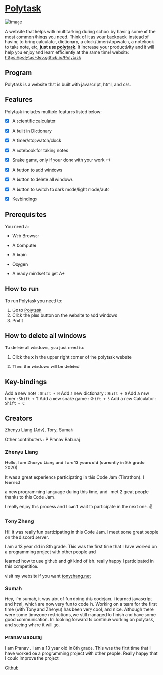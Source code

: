 
# [Polytask](https://polytaskdev.github.io/Polytask/)

![image](logo.png)

A website that helps with multitasking during school by having some of the most common things you need. Think of it as your backpack, instead of having to bring calculator, dictionary, a clock/timer/stopwatch, a notebook to take note, etc, **just use [polytask](https://polytaskdev.github.io/Polytask/)**. It increase your productivity and it will help you enjoy and learn efficiently at the same time! website: https://polytaskdev.github.io/Polytask

  
  

## Program

Polytask is a website that is built with javascript, html, and css.

  
  

## Features

Polytask includes multiple features listed below:
- [x] A scientific calculator
-  [x] A built in Dictionary
-  [x] A timer/stopwatch/clock
-  [x] A notebook for taking notes
-  [x] Snake game, only if your done with your work :-)
-  [x] A button to add windows
-  [x] A button to delete all windows
-  [x] A button to switch to dark mode/light mode/auto
- [x] Keybindings
  
  

## Prerequisites

You need a:
- Web Browser
- A Computer
- A brain
- Oxygen

- A ready mindset to get A+

  
 
## How to run

To run Polytask you need to:

1. Go to [Polytask](https://polytaskdev.github.io/Polytask/)
2. Click the plus button on the website to add windows
3. Profit

  
  

## How to delete all windows

To delete all windows, you just need to:

1. Click the **x** in the upper right corner of the polytask website

2. Then the windows will be deleted

  ## Key-bindings
 Add a new note : `Shift + N`
 Add a new dictionary : `Shift + D`
 Add a new timer : `Shift + T`
 Add a new snake game : `Shift + S`
 Add a new Calculator : `Shift + C`
  

## Creators

Zhenyu Liang (Adv), Tony, Sumah

Other contributers : P Pranav Baburaj
  
  

### Zhenyu Liang

Hello, I am Zhenyu Liang and I am 13 years old (currently in 8th grade 2020).

It was a great experience participating in this Code Jam (Timathon). I learned

a new programming language during this time, and I met 2 great people thanks to this Code Jam.

I really enjoy this process and I can't wait to participate in the next one. ✌

  
  

### Tony Zhang

Hi! it was really fun participating in this Code Jam. I meet some great people on the discord server.

I am a 13 year old in 8th grade. This was the first time that I have worked on a programming project with other people and

learned how to use github and git kind of ish. really happy I participated in this competition.

visit my website if you want [tonyzhang.net](http://tonyzhang.net)

  

### Sumah

Hey, I'm sumah, it was alot of fun doing this codejam. I learned javascript and html, which are now very fun to code in. Working on a team for the first time (with Tony and Zhenyu) has been very cool, and nice. Although there were some timezone restrictions, we still managed to finish and have some good communication. Im looking forward to continue working on polytask, and seeing where it will go.

  

### Pranav Baburaj

I am Pranav . I am a 13 year old in 8th grade. This was the first time that I have worked on a programming project with other people. Really happy that I could improve the project

[Github](https://github.com/pranavbaburaj)